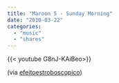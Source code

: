 ```yaml
---
title: "Maroon 5 - Sunday Morning"
date: "2010-03-22"
categories:
  - "music"
  - "shares"
---
```


<div style="width: 70vw;">{{< youtube G8nJ-KAiBeo>}}</div>

(via [efeitoestroboscopico](http://efeitoestroboscopico.tumblr.com/))
